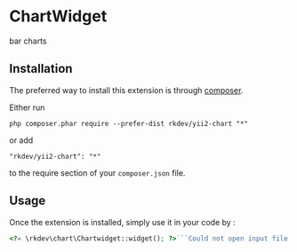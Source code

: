 ChartWidget
===========
bar charts

Installation
------------

The preferred way to install this extension is through [composer](http://getcomposer.org/download/).

Either run

```
php composer.phar require --prefer-dist rkdev/yii2-chart "*"
```

or add

```
"rkdev/yii2-chart": "*"
```

to the require section of your `composer.json` file.


Usage
-----

Once the extension is installed, simply use it in your code by  :

```php
<?= \rkdev\chart\Chartwidget::widget(); ?>```Could not open input file: echo
